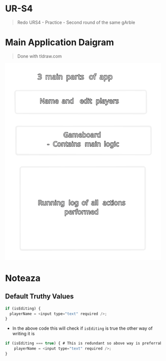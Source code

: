# UR-S4

> Redo URS4 - Practice - Second round of the same
> gArble

# Main Application Daigram

> Done with tldraw.com

![](./public/i.svg)

# Noteaza

## Default Truthy Values

```js
if (isEditing) {
  playerName = <input type="text" required />;
}
```

- In the above code this will check if `isEditing` is true the other way of writing it is

```js
if (isEditing === true) { # This is redundant so above way is preferrable
    playerName = <input type="text" required />;
}
```
